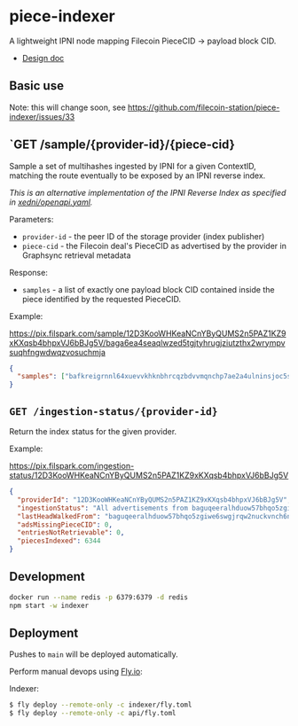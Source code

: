 # piece-indexer

A lightweight IPNI node mapping Filecoin PieceCID → payload block CID.

- [Design doc](./docs/design.md)

## Basic use

Note: this will change soon, see
https://github.com/filecoin-station/piece-indexer/issues/33

## `GET /sample/{provider-id}/{piece-cid}

Sample a set of multihashes ingested by IPNI for a given ContextID, matching the route eventually to be exposed by an IPNI reverse index.

_This is an alternative implementation of the IPNI Reverse Index as specified in
[xedni/openapi.yaml](https://github.com/ipni/xedni/blob/526f90f5a6001cb50b52e6376f8877163f8018af/openapi.yaml)._

Parameters:

- `provider-id` - the peer ID of the storage provider (index publisher)
- `piece-cid` - the Filecoin deal's PieceCID as advertised by the provider in
  Graphsync retrieval metadata

Response:

- `samples` - a list of exactly one payload block CID contained inside the piece
  identified by the requested PieceCID.

Example:

https://pix.filspark.com/sample/12D3KooWHKeaNCnYByQUMS2n5PAZ1KZ9xKXqsb4bhpxVJ6bBJg5V/baga6ea4seaqlwzed5tgjtyhrugjziutzthx2wrympvsuqhfngwdwqzvosuchmja

```json
{
  "samples": ["bafkreigrnnl64xuevvkhknbhrcqzbdvvmqnchp7ae2a4ulninsjoc5svoq"]
}
```

## `GET /ingestion-status/{provider-id}`

Return the index status for the given provider.

Example:

https://pix.filspark.com/ingestion-status/12D3KooWHKeaNCnYByQUMS2n5PAZ1KZ9xKXqsb4bhpxVJ6bBJg5V

```json
{
  "providerId": "12D3KooWHKeaNCnYByQUMS2n5PAZ1KZ9xKXqsb4bhpxVJ6bBJg5V",
  "ingestionStatus": "All advertisements from baguqeeralhduow57bhqo5zgiwe6swgjrqw2nuckvnch6nlylaensfzf3bfyq to the end of the chain were processed.",
  "lastHeadWalkedFrom": "baguqeeralhduow57bhqo5zgiwe6swgjrqw2nuckvnch6nlylaensfzf3bfyq",
  "adsMissingPieceCID": 0,
  "entriesNotRetrievable": 0,
  "piecesIndexed": 6344
}
```

## Development

```bash
docker run --name redis -p 6379:6379 -d redis
npm start -w indexer
```

## Deployment

Pushes to `main` will be deployed automatically.

Perform manual devops using [Fly.io](https://fly.io):

Indexer:

```bash
$ fly deploy --remote-only -c indexer/fly.toml
$ fly deploy --remote-only -c api/fly.toml
```
